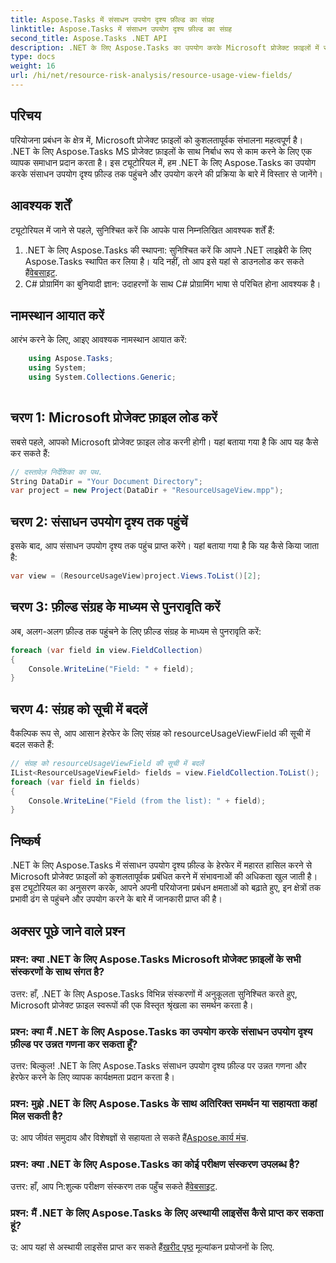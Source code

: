 ```yaml
---
title: Aspose.Tasks में संसाधन उपयोग दृश्य फ़ील्ड का संग्रह
linktitle: Aspose.Tasks में संसाधन उपयोग दृश्य फ़ील्ड का संग्रह
second_title: Aspose.Tasks .NET API
description: .NET के लिए Aspose.Tasks का उपयोग करके Microsoft प्रोजेक्ट फ़ाइलों में संसाधन उपयोग दृश्य फ़ील्ड तक प्रभावी ढंग से पहुंचने और हेरफेर करने का तरीका जानें।
type: docs
weight: 16
url: /hi/net/resource-risk-analysis/resource-usage-view-fields/
---
```

## परिचय
परियोजना प्रबंधन के क्षेत्र में, Microsoft प्रोजेक्ट फ़ाइलों को कुशलतापूर्वक संभालना महत्वपूर्ण है। .NET के लिए Aspose.Tasks MS प्रोजेक्ट फ़ाइलों के साथ निर्बाध रूप से काम करने के लिए एक व्यापक समाधान प्रदान करता है। इस ट्यूटोरियल में, हम .NET के लिए Aspose.Tasks का उपयोग करके संसाधन उपयोग दृश्य फ़ील्ड तक पहुंचने और उपयोग करने की प्रक्रिया के बारे में विस्तार से जानेंगे।
## आवश्यक शर्तें
ट्यूटोरियल में जाने से पहले, सुनिश्चित करें कि आपके पास निम्नलिखित आवश्यक शर्तें हैं:
1.  .NET के लिए Aspose.Tasks की स्थापना: सुनिश्चित करें कि आपने .NET लाइब्रेरी के लिए Aspose.Tasks स्थापित कर लिया है। यदि नहीं, तो आप इसे यहां से डाउनलोड कर सकते हैं[वेबसाइट](https://releases.aspose.com/tasks/net/).
2. C# प्रोग्रामिंग का बुनियादी ज्ञान: उदाहरणों के साथ C# प्रोग्रामिंग भाषा से परिचित होना आवश्यक है।

## नामस्थान आयात करें
आरंभ करने के लिए, आइए आवश्यक नामस्थान आयात करें:
```csharp
    using Aspose.Tasks;
    using System;
    using System.Collections.Generic;
    
```

## चरण 1: Microsoft प्रोजेक्ट फ़ाइल लोड करें
सबसे पहले, आपको Microsoft प्रोजेक्ट फ़ाइल लोड करनी होगी। यहां बताया गया है कि आप यह कैसे कर सकते हैं:
```csharp
// दस्तावेज़ निर्देशिका का पथ.
String DataDir = "Your Document Directory";
var project = new Project(DataDir + "ResourceUsageView.mpp");
```
## चरण 2: संसाधन उपयोग दृश्य तक पहुंचें
इसके बाद, आप संसाधन उपयोग दृश्य तक पहुंच प्राप्त करेंगे। यहां बताया गया है कि यह कैसे किया जाता है:
```csharp
var view = (ResourceUsageView)project.Views.ToList()[2];
```
## चरण 3: फ़ील्ड संग्रह के माध्यम से पुनरावृति करें
अब, अलग-अलग फ़ील्ड तक पहुंचने के लिए फ़ील्ड संग्रह के माध्यम से पुनरावृति करें:
```csharp
foreach (var field in view.FieldCollection)
{
    Console.WriteLine("Field: " + field);
}
```
## चरण 4: संग्रह को सूची में बदलें
वैकल्पिक रूप से, आप आसान हेरफेर के लिए संग्रह को resourceUsageViewField की सूची में बदल सकते हैं:
```csharp
// संग्रह को resourceUsageViewField की सूची में बदलें
IList<ResourceUsageViewField> fields = view.FieldCollection.ToList();
foreach (var field in fields)
{
    Console.WriteLine("Field (from the list): " + field);
}
```

## निष्कर्ष
.NET के लिए Aspose.Tasks में संसाधन उपयोग दृश्य फ़ील्ड के हेरफेर में महारत हासिल करने से Microsoft प्रोजेक्ट फ़ाइलों को कुशलतापूर्वक प्रबंधित करने में संभावनाओं की अधिकता खुल जाती है। इस ट्यूटोरियल का अनुसरण करके, आपने अपनी परियोजना प्रबंधन क्षमताओं को बढ़ाते हुए, इन क्षेत्रों तक प्रभावी ढंग से पहुंचने और उपयोग करने के बारे में जानकारी प्राप्त की है।
## अक्सर पूछे जाने वाले प्रश्न
### प्रश्न: क्या .NET के लिए Aspose.Tasks Microsoft प्रोजेक्ट फ़ाइलों के सभी संस्करणों के साथ संगत है?
उत्तर: हाँ, .NET के लिए Aspose.Tasks विभिन्न संस्करणों में अनुकूलता सुनिश्चित करते हुए, Microsoft प्रोजेक्ट फ़ाइल स्वरूपों की एक विस्तृत श्रृंखला का समर्थन करता है।
### प्रश्न: क्या मैं .NET के लिए Aspose.Tasks का उपयोग करके संसाधन उपयोग दृश्य फ़ील्ड पर उन्नत गणना कर सकता हूँ?
उत्तर: बिल्कुल! .NET के लिए Aspose.Tasks संसाधन उपयोग दृश्य फ़ील्ड पर उन्नत गणना और हेरफेर करने के लिए व्यापक कार्यक्षमता प्रदान करता है।
### प्रश्न: मुझे .NET के लिए Aspose.Tasks के साथ अतिरिक्त समर्थन या सहायता कहां मिल सकती है?
 उ: आप जीवंत समुदाय और विशेषज्ञों से सहायता ले सकते हैं[Aspose.कार्य मंच](https://forum.aspose.com/c/tasks/15).
### प्रश्न: क्या .NET के लिए Aspose.Tasks का कोई परीक्षण संस्करण उपलब्ध है?
 उत्तर: हाँ, आप नि:शुल्क परीक्षण संस्करण तक पहुँच सकते हैं[वेबसाइट](https://releases.aspose.com/).
### प्रश्न: मैं .NET के लिए Aspose.Tasks के लिए अस्थायी लाइसेंस कैसे प्राप्त कर सकता हूं?
 उ: आप यहां से अस्थायी लाइसेंस प्राप्त कर सकते हैं[खरीद पृष्ठ](https://purchase.aspose.com/temporary-license/) मूल्यांकन प्रयोजनों के लिए.
